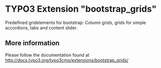 # TYPO3 Extension "bootstrap_grids"

Predefined gridelements for bootstrap: Column grids, grids for simple accordions, tabs and content slider.

## More information

Please follow the documentation found at http://docs.typo3.org/typo3cms/extensions/bootstrap_grids/
